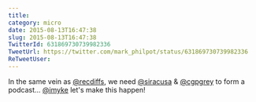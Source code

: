 ```yaml
---
title: 
category: micro
date: 2015-08-13T16:47:38
slug: 2015-08-13T16:47:38
TwitterId: 631869730739982336
TweetUrl: https://twitter.com/mark_philpot/status/631869730739982336
ReTweetUser: 
---
```


In the same vein as [@recdiffs](https://twitter.com/recdiffs), we need [@siracusa](https://twitter.com/siracusa) &amp; [@cgpgrey](https://twitter.com/cgpgrey) to form a podcast… [@imyke](https://twitter.com/imyke) let's make this happen!